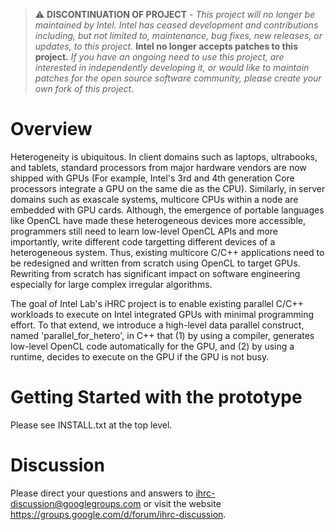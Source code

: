 > :warning: **DISCONTINUATION OF PROJECT** - 
> *This project will no longer be maintained by Intel.
> Intel has ceased development and contributions including, but not limited to, maintenance, bug fixes, new releases, or updates, to this project.*
> **Intel no longer accepts patches to this project.**
> *If you have an ongoing need to use this project, are interested in independently developing it, or would like to maintain patches for the open source software community, please create your own fork of this project.*


Overview
========

Heterogeneity is ubiquitous. In client domains such as laptops, ultrabooks, and tablets, standard processors from major hardware vendors are now shipped with GPUs (For example, Intel's 3rd and 4th generation Core processors integrate a GPU on the same die as the CPU). Similarly, in server domains such as exascale systems, multicore CPUs within a node are embedded with GPU cards. Although, the emergence of portable languages like OpenCL have made these heterogeneous devices more accessible, programmers still need to learn low-level OpenCL APIs and more importantly, write different code targetting different devices of a heterogeneous system. Thus, existing multicore C/C++ applications need to be redesigned and written from scratch using OpenCL to target GPUs. Rewriting from scratch has significant impact on software engineering especially for large complex irregular algorithms.
 
The goal of Intel Lab's iHRC project is to enable existing parallel C/C++ workloads to execute on Intel integrated GPUs with minimal programming effort. To that extend, we introduce a high-level data parallel construct, named 'parallel_for_hetero', in C++ that (1) by using a compiler, generates low-level OpenCL code automatically for the GPU, and (2) by using a runtime, decides to execute on the GPU if the GPU is not busy.

Getting Started with the prototype
==================================

Please see INSTALL.txt at the top level.


Discussion
==========
Please direct your questions and answers to ihrc-discussion@googlegroups.com or visit the website https://groups.google.com/d/forum/ihrc-discussion.




